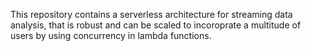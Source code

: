 This repository contains a serverless architecture for streaming data analysis, that is robust and can be scaled to incoroprate a multitude of users by using concurrency in lambda functions.

